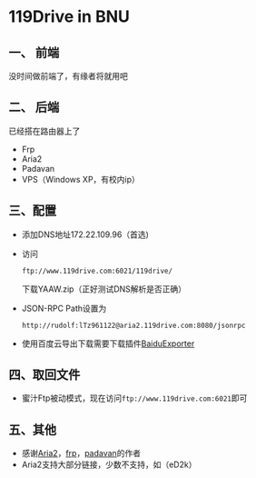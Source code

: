# 119Drive in BNU
## 一、 前端

没时间做前端了，有缘者将就用吧

## 二、 后端

已经搭在路由器上了

* Frp
* Aria2
* Padavan
* VPS（Windows XP，有校内ip）

## 三、配置

* 添加DNS地址172.22.109.96（首选)
* 访问

	```
	ftp://www.119drive.com:6021/119drive/
	```
	下载YAAW.zip（正好测试DNS解析是否正确）
* JSON-RPC Path设置为

	```
	http://rudolf:lTz961122@aria2.119drive.com:8080/jsonrpc
	```
	
* 使用百度云导出下载需要下载插件[BaiduExporter](https://github.com/acgotaku/BaiduExporter)

## 四、取回文件

* 蜜汁Ftp被动模式，现在访问`ftp://www.119drive.com:6021`即可

## 五、其他

* 感谢[Aria2](https://github.com/aria2/aria2)，[frp](https://github.com/fatedier/frp)，[padavan](http://www.right.com.cn/forum/thread-161324-1-1.html)的作者
* Aria2支持大部分链接，少数不支持，如（eD2k）